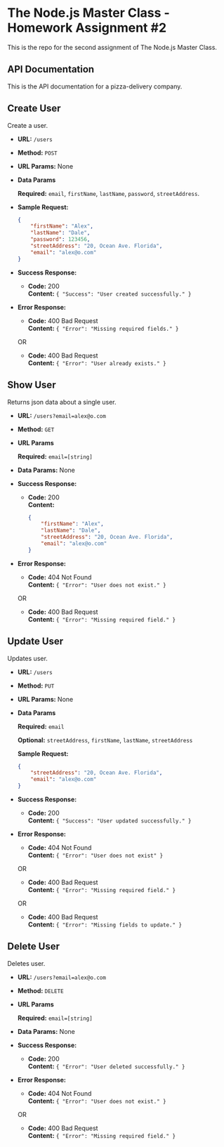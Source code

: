 # The Node.js Master Class - Homework Assignment #2

This is the repo for the second assignment of The Node.js Master Class.

## API Documentation

This is the API documentation for a pizza-delivery company.

**Create User**
----
  Create a user.

* **URL:** `/users`

* **Method:** `POST`
  
*  **URL Params:** None

* **Data Params**

  **Required:** `email`, `firstName`, `lastName`, `password`, `streetAddress`.

* **Sample Request:**
  ```json
  {
      "firstName": "Alex",
      "lastName": "Dale",
      "password": 123456,
      "streetAddress": "20, Ocean Ave. Florida",
      "email": "alex@o.com"
  }
  ```

* **Success Response:**

  * **Code:** 200 <br/>
    **Content:** `{ "Success": "User created successfully." }`
 
* **Error Response:**

  * **Code:** 400 Bad Request <br/>
    **Content:** `{ "Error": "Missing required fields." }`

  OR

  * **Code:** 400 Bad Request <br/>
    **Content:** `{ "Error": "User already exists." }`

**Show User**
----
  Returns json data about a single user.

* **URL:** `/users?email=alex@o.com`

* **Method:** `GET`

*  **URL Params**

   **Required:** `email=[string]`

* **Data Params:** None

* **Success Response:**

  * **Code:** 200 <br/>
    **Content:**
    
    ```json
    {
        "firstName": "Alex",
        "lastName": "Dale",
        "streetAddress": "20, Ocean Ave. Florida",
        "email": "alex@o.com"
    }
    ```
 
* **Error Response:**

  * **Code:** 404 Not Found <br/>
    **Content:** `{ "Error": "User does not exist." }`

  OR

  * **Code:** 400 Bad Request <br/>
    **Content:** `{ "Error": "Missing required field." }`

**Update User**
----
  Updates user.

* **URL:** `/users`

* **Method:** `PUT`
  
*  **URL Params:** None

* **Data Params**

  **Required:** `email`

  **Optional:** `streetAddress`, `firstName`, `lastName`, `streetAddress`

  **Sample Request:** 
  ```json
  {
      "streetAddress": "20, Ocean Ave. Florida",
      "email": "alex@o.com"
  }
  ```

* **Success Response:**

  * **Code:** 200 <br/>
    **Content:** `{ "Success": "User updated successfully." }`
 
* **Error Response:**

  * **Code:** 404 Not Found <br/>
    **Content:** `{ "Error": "User does not exist" }`

  OR

  * **Code:** 400 Bad Request <br/>
    **Content:** `{ "Error": "Missing required field." }`
  
  OR

  * **Code:** 400 Bad Request <br/>
    **Content:** `{ "Error": "Missing fields to update." }`

**Delete User**
----
  Deletes user.

* **URL:** `/users?email=alex@o.com`

* **Method:** `DELETE`
  
*  **URL Params**

   **Required:** `email=[string]`

* **Data Params:** None

* **Success Response:**

  * **Code:** 200 <br/>
    **Content:** `{ "Error": "User deleted successfully." }`
 
* **Error Response:**

  * **Code:** 404 Not Found <br/>
    **Content:** `{ "Error": "User does not exist." }`

  OR

  * **Code:** 400 Bad Request <br/>
    **Content:** `{ "Error": "Missing required field." }`
